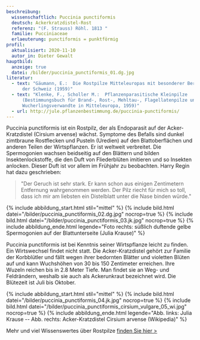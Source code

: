 ```yaml
---
beschreibung:
  wissenschaftlich: Puccinia punctiformis
  deutsch: Ackerkratzdistel-Rost
  referenz: "(F. Strauss) Röhl. 1813 "
  familie: Pucciniaceae
  erlaeuterung: punctiformis = punktförmig
profil:
  aktualisiert: 2020-11-10
  autor_in: Dieter Gewalt
hauptbild:
  anzeige: true
  datei: /bilder/puccinia_punctiformis_01.dg.jpg
literatur:
  - text: "Gäumann, E.:  Die Rostpilze Mitteleuropas mit besonderer Berücksichtigung
      der Schweiz (1959)"
  - text: "Klenke, F., Scholler M.:  Pflanzenparasitische Kleinpilze
      (Bestimmungsbuch für Brand-, Rost-, Mehltau-, Flagellatenpilze und
      Wucherlingsverwandte in Mitteleuropa, 1959)"
  - url: http://jule.pflanzenbestimmung.de/puccinia-punctiformis/
---
```

Puccinia punctiformis ist ein Rostpilz, der als Endoparasit auf der Acker-Kratzdistel (Cirsium arvense) wächst. Symptome des Befalls sind dunkel zimtbraune Rostflecken und Pusteln (Uredien) auf den Blattoberflächen und anderen Teilen der Wirtspflanzen. Er ist weltweit verbreitet. Die Spermogonien wachsen beidseitig auf den Blättern und bilden Insektenlockstoffe, die den Duft von Fliederblüten imitieren und so Insekten anlocken. Dieser Duft ist vor allem im Frühjahr zu beobachten. Harry Regin hat dazu geschrieben:

> "Der Geruch ist sehr stark. Er kann schon aus einigen Zentimetern Entfernung wahrgenommen werden. Der Pilz riecht für mich so toll, dass ich mir am liebsten ein Distelblatt unter die Nase binden würde."

{% include abbildung_start.html stil="mittel" %}
{% include bild.html datei="/bilder/puccinia_punctiformis_02.dg.jpg" nocrop=true %}
{% include bild.html datei="/bilder/puccinia_punctiformis_03.jk.jpg" nocrop=true %}
{% include abbildung_ende.html legende="Foto rechts: süßlich duftende gelbe Spermogonien auf der Blattunterseite (Julia Krause)" %}

Puccinia punctiformis ist bei Kenntnis seiner Wirtspflanze leicht zu finden. Ein Wirtswechsel findet nicht statt. Die Acker-Kratzdistel gehört zur Familie der Korbblütler und fällt wegen ihrer bedornten Blätter und violetten Blüten auf und kann Wuchshöhen von 30 bis 150 Zentimeter erreichen. Ihre Wuzeln reichen bis in 2.8 Meter Tiefe. Man findet sie an Weg- und Feldrändern, weshalb sie auch als Ackerunkraut bezeichnet wird. Die Blütezeit ist Juli bis Oktober. 

{% include abbildung_start.html stil="mittel" %}
{% include bild.html datei="/bilder/puccinia_punctiformis_04.jk.jpg" nocrop=true %}
{% include bild.html datei="/bilder/puccinia_punctiformis_cirsium_vulgare_05_wi.jpg" nocrop=true %}
{% include abbildung_ende.html legende="Abb. links: Julia Krause -- Abb. rechts: Acker-Kratzdistel Cirsium arvense (Wikipedia)" %}

Mehr und viel Wissenswertes über Rostpilze [finden Sie hier >](/verwandt/rostpilze)